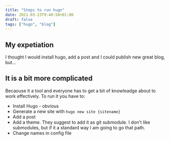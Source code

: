 ```yaml
---
title: "Steps to run hugo"
date: 2021-03-23T9:40:58+01:00
draft: false
tags: ["hugo", "blog"]
---
```


## My expetiation
I thought I would install hugo, add a post and I could publish new great blog, but...

## It is a bit more complicated
Becaouse it a tool and everyone has to get a bit of knowleadge about to work effectively. To run it you have to:
* Install Hugo - obvious
* Generate a new site with `hugo new site {sitename}`
* Add a post
* Add a theme. They suggest to add it as git submodule. I don't like submodules, but if it a standard way I am going to go that path.
* Change names in config file


